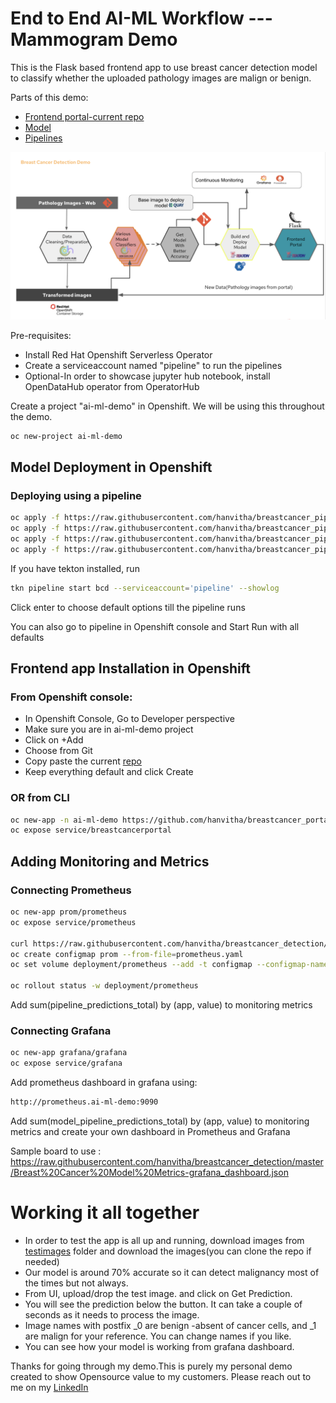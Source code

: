 # End to End AI-ML Workflow --- Mammogram Demo
This is the Flask based frontend app to use breast cancer detection model to classify whether the uploaded pathology images are malign or benign.

Parts of this demo: 
* [Frontend portal-current repo](https://github.com/hanvitha/breastcancer_portal)
* [Model](https://github.com/hanvitha/breastcancer_detection)
* [Pipelines](https://github.com/hanvitha/breastcancer_pipelines) 


![End-to-End Flow](screenshot.png)


Pre-requisites:
* Install Red Hat Openshift Serverless Operator
* Create a serviceaccount named "pipeline" to run the pipelines
* Optional-In order to showcase jupyter hub notebook, install OpenDataHub operator from OperatorHub


Create a project "ai-ml-demo" in Openshift. We will be using this throughout the demo.
```bash
oc new-project ai-ml-demo
```
## Model Deployment in Openshift

### Deploying using a pipeline
```bash
oc apply -f https://raw.githubusercontent.com/hanvitha/breastcancer_pipelines/master/tasks/s2i-model.yaml
oc apply -f https://raw.githubusercontent.com/hanvitha/breastcancer_pipelines/master/resources/build-image.yaml
oc apply -f https://raw.githubusercontent.com/hanvitha/breastcancer_pipelines/master/resources/build-source.yaml
oc apply -f https://raw.githubusercontent.com/hanvitha/breastcancer_pipelines/master/pipeline/deploy-pipelines.yaml
```
If you have tekton installed, run 
```bash
tkn pipeline start bcd --serviceaccount='pipeline' --showlog
```
Click enter to choose default options till the pipeline runs

You can also go to pipeline in Openshift console and Start Run with all defaults

## Frontend app Installation in Openshift
### From Openshift console:
* In Openshift Console, Go to Developer perspective
* Make sure you are in ai-ml-demo project
* Click on +Add
* Choose from Git
* Copy paste the current [repo](https://github.com/hanvitha/breastcancer_portal.git) 
* Keep everything default and click Create

### OR from CLI
```bash 
oc new-app -n ai-ml-demo https://github.com/hanvitha/breastcancer_portal.git
oc expose service/breastcancerportal
```

## Adding Monitoring and Metrics
### Connecting Prometheus  
```bash
oc new-app prom/prometheus
oc expose service/prometheus

curl https://raw.githubusercontent.com/hanvitha/breastcancer_detection/master/mlworkflows/prometheus.yaml -o prometheus.yaml
oc create configmap prom --from-file=prometheus.yaml
oc set volume deployment/prometheus --add -t configmap --configmap-name=prom -m /etc/prometheus/prometheus.yml --sub-path=prometheus.yaml

oc rollout status -w deployment/prometheus
```
Add sum(pipeline_predictions_total) by (app, value) to monitoring metrics


### Connecting Grafana  
```bash
oc new-app grafana/grafana
oc expose service/grafana
```
Add prometheus dashboard in grafana using:
```bash
http://prometheus.ai-ml-demo:9090
```
Add sum(model_pipeline_predictions_total) by (app, value) to monitoring metrics and create your own dashboard in Prometheus and Grafana

Sample board to use : https://raw.githubusercontent.com/hanvitha/breastcancer_detection/master/Breast%20Cancer%20Model%20Metrics-grafana_dashboard.json


# Working it all together
* In order to test the app is all up and running, download images from [testimages](testimages/) folder and download the images(you can clone the repo if needed)
* Our model is around 70% accurate so it can detect malignancy most of the times but not always.
* From UI, upload/drop the test image. and click on Get Prediction. 
* You will see the prediction below the button. It can take a couple of seconds as it needs to process the image. 
* Image names with postfix _0 are benign -absent of cancer cells, and _1 are malign for your reference. You can change names if you like.
* You can see how your model is working from grafana dashboard.

Thanks for going through my demo.This is purely my personal demo created to show Opensource value to my customers.
Please reach out to me on my [LinkedIn](linkedin.com/in/hanvitha/)
